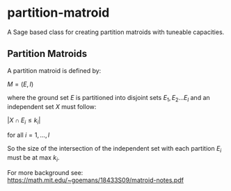 # partition-matroid
A Sage based class for creating partition matroids with tuneable capacities.

## Partition Matroids

A partition matroid is defined by:

$M = (E,I)$

where the ground set $E$ is partitioned into disjoint sets $E_1,E_2...E_l$ and an independent set $X$ must follow:

$|X \cap E_i \le k_i|$ 

for all $i = 1,...,l$


So the size of the intersection of the independent set with each partition $E_i$ must be at max $k_i$.

For more background see:
https://math.mit.edu/~goemans/18433S09/matroid-notes.pdf

